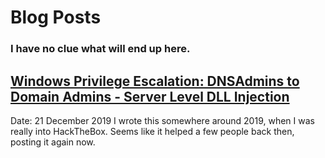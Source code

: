 # Blog Posts

### I have no clue what will end up here.


## [Windows Privilege Escalation: DNSAdmins to Domain Admins - Server Level DLL Injection](/blog/windows-privilege-escalation-dnsadmin-to-domaincontroller)
Date: 21 December 2019
I wrote this somewhere around 2019, when I was really into HackTheBox. Seems like it helped a few people back then, posting it again now.
